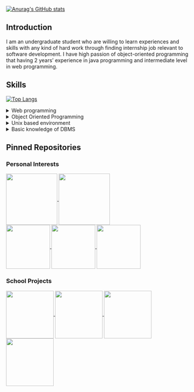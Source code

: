 [![Anurag's GitHub stats](https://github-readme-stats.vercel.app/api?username=eric2788&show_icons=true&theme=tokyonight)](https://github.com/eric2788)   

## Introduction

I am an undergraduate student who are willing to learn experiences and skills with any kind of hard work
through finding internship job relevant to software development. I have high passion of object-oriented
programming that having 2 years’ experience in java programming and intermediate level in web
programming.

## Skills

[![Top Langs](https://github-readme-stats.vercel.app/api/top-langs/?username=eric2788&theme=tokyonight&layout=compact&hide=html)](https://github.com/eric2788)

<details>
  <summary>Web programming</summary>
  
- ASP .NET
- NodeJS
- Html
- CSS
- JavaScript
- Typescript
- VueJS

</details>

<details>
  <summary>Object Oriented Programming</summary>
  
- Java
- Kotlin
- C#
  
 </details>
 
 <details>
    <summary>Unix based environment</summary>
 
- Linux commands
- Shell script

</details>
  
<details>
  <summary>Basic knowledge of DBMS</summary>
  
  - Mongodb
  - MySQL
  
</details>
  
## Pinned Repositories

### Personal Interests

<a href="https://github.com/eric2788/ELDependenci">
  <img align="center" src="https://github-readme-stats.vercel.app/api/pin/?username=eric2788&repo=ELDependenci&theme=tokyonight" height="140" />
</a>
<a href="https://github.com/eric2788/bilibili-jimaku-filter">
  <img align="center" src="https://github-readme-stats.vercel.app/api/pin/?username=eric2788&repo=bilibili-jimaku-filter&theme=tokyonight" height="140" />
</a>
<br/>
<a href="https://github.com/eric2788/HyperNiteMC-Bot">
  <img align="center" src="https://github-readme-stats.vercel.app/api/pin/?username=eric2788&repo=HyperNiteMC-Bot&theme=tokyonight" height="120" />
</a>
<a href="https://github.com/eric2788/KotLib">
  <img align="center" src="https://github-readme-stats.vercel.app/api/pin/?username=eric2788&repo=KotLib&theme=tokyonight" height="120"/>
</a>
<a href="https://github.com/eric2788/bilibili-danmaku-inserter">
  <img align="center" src="https://github-readme-stats.vercel.app/api/pin/?username=eric2788&repo=bilibili-danmaku-inserter&theme=tokyonight" height="120" />
</a>

### School Projects

<a href="https://github.com/eric2788/sst-miniproject">
  <img align="center" src="https://github-readme-stats.vercel.app/api/pin/?username=eric2788&repo=sst-miniproject&theme=tokyonight" height="130"/>
</a>
<a href="https://github.com/eric2788/MemoApp">
  <img align="center" src="https://github-readme-stats.vercel.app/api/pin/?username=eric2788&repo=MemoApp&theme=tokyonight" height="130"/>
</a>
<a href="https://github.com/eric2788/weather_info">
  <img align="center" src="https://github-readme-stats.vercel.app/api/pin/?username=eric2788&repo=weather_info&theme=tokyonight" height="130"/>
</a>
<a href="https://github.com/eric2788/comp380f-project">
  <img align="center" src="https://github-readme-stats.vercel.app/api/pin/?username=eric2788&repo=comp380f-project&theme=tokyonight" height="130"/>
</a>





